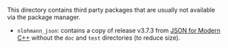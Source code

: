 This directory contains third party packages that are usually not available
via the package manager.

*   `nlohmann_json`: contains a copy of release v3.7.3 from
    [JSON for Modern C++](https://github.com/nlohmann/json) without the `doc`
    and `test` directories (to reduce size).
